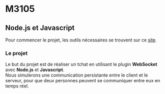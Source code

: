 # M3105
## Node.js et Javascript

Pour commencer le projet, les outils nécessaires se trouvent sur ce [site](http://telmat.io/work/M3500/session1/).

### Le projet
Le but du projet est de réaliser un tchat en utilisant le plugin **WebSocket** avec **Node.js** et **Javascript**.  
Nous simulerons une communication persistante entre le client et le serveur, pour que deux personnes peuvent se communiquer entre eux en temps réel.

